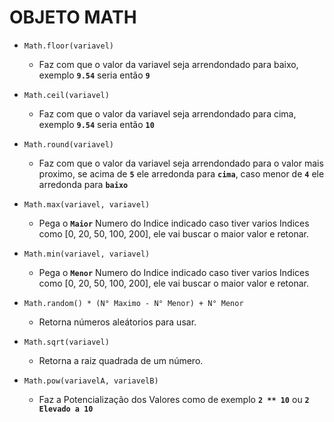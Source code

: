 # OBJETO MATH

- `Math.floor(variavel)`
  - Faz com que o valor da variavel seja arrendondado para baixo, exemplo **`9.54`** seria então **`9`**
  
- `Math.ceil(variavel)`
  - Faz com que o valor da variavel seja arrendondado para cima, exemplo **`9.54`** seria então **`10`**

- `Math.round(variavel)`
  - Faz com que o valor da variavel seja arrendondado para o valor mais proximo, se acima de **`5`** ele arredonda para **`cima`**, caso menor de **`4`** ele arredonda para **`baixo`**

- `Math.max(variavel, variavel)`
  - Pega o **`Maior`** Numero do Indice indicado caso tiver varios Indices como [0, 20, 50, 100, 200], ele vai buscar o maior valor e retonar.

- `Math.min(variavel, variavel)`
  - Pega o **`Menor`** Numero do Indice indicado caso tiver varios Indices como [0, 20, 50, 100, 200], ele vai buscar o maior valor e retonar.

- `Math.random() * (N° Maximo - N° Menor) + N° Menor`
  - Retorna números aleátorios para usar.

- `Math.sqrt(variavel)`
  - Retorna a raiz quadrada de um número.

- `Math.pow(variavelA, variavelB)`
  - Faz a Potencialização dos Valores como de exemplo **`2 ** 10`** ou **`2 Elevado a 10`** 